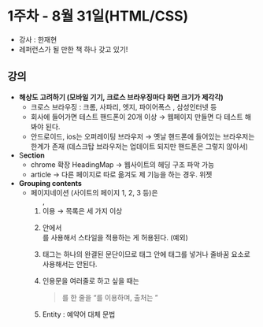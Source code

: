 # 1주차 - 8월 31일(HTML/CSS)

- 강사 : 한재현
- 레퍼런스가 될 만한 책 하나 갖고 있기!

## 강의

- **해상도 고려하기 (모바일 기기, 크로스 브라우징마다 화면 크기가 제각각)**
    - 크로스 브라우징 : 크롬, 사파리, 엣지, 파이어폭스 , 삼성인터넷 등
    - 회사에 들어가면 테스트 핸드폰이 20개 이상 → 웹페이지 만들면 다 테스트 해봐야 된다.
    - 안드로이드, ios는 오퍼레이팅 브라우저 → 옛날 핸드폰에 들어있는 브라우저는 한계가 존재 (데스크탑 브라우저는 업데이트 되지만 핸드폰은 그렇지 않아서)
- S**ection**
    - chrome 확장 HeadingMap → 웹사이트의 헤딩 구조 파악 가능
    - article → 다른 페이지로 따로 옮겨도 제 기능을 하는 경우. 위젯
- **Grouping contents**
    - 페이지네이션 (사이트의 페이지 1, 2, 3 등)은 <ol>, <li> 이용 → 목록은 세 가지 이상
    - <dl> 안에서 <div>를 사용해서 스타일을 적용하는 게 허용된다. (예외)
    - <p> 태그는 하나의 완결된 문단이므로 태그 안에 태그를 넣거나 줄바꿈 요소로 사용해서는 안된다.
    - 인용문을 여러줄로 하고 싶을 때는 <blockquote>를 한 줄을 <q>를 이용하며, 출처는 <cite>
    - Entity : 예약어 대체 문법
